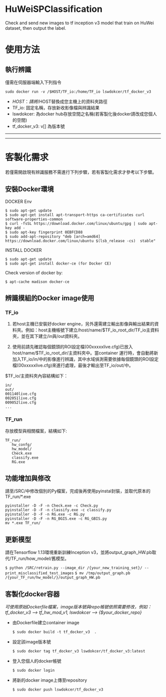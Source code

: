 # HuWeiSPClassification

Check and send new images to tf inception v3 model that train on HuWei dataset, then output the label.

# 使用方法
## 執行辨識
僅需在伺服器端輸入下列指令

    sudo docker run -v /$HOST/TF_io:/home/TF_io lswdokcer/tf_docker_v3

* $HOST：請將/$HOST替換成您主機上的資料夾路徑
* TF_io: 固定名稱，存放新收影像檔與辨識結果
* lswdokcer: 為docker hub存放空間之名稱(若客製化後docker請改成您個人的空間)
* tf_docker_v3: v[] 為版本號


***
***

# 客製化需求
若僅需開啟現有辨識服務不需進行下列步驟，若有客製化需求才參考以下步驟。

## 安裝Docker環境
DOCKER Env

    $ sudo apt-get update
    $ sudo apt-get install apt-transport-https ca-certificates curl software-properties-common
    $ curl -fsSL https://download.docker.com/linux/ubuntu/gpg | sudo apt-key add -
    $ sudo apt-key fingerprint 0EBFCD88
    $ sudo add-apt-repository "deb [arch=amd64] https://download.docker.com/linux/ubuntu $(lsb_release -cs)  stable"

INSTALL DOCKER

    $ sudo apt-get update
    $ sudo apt-get install docker-ce (for Docker CE)

Check version of docker by:

    $ apt-cache madison docker-ce


 ## 辨識模組的Docker image使用

### TF_io
1. 若host主機已安裝好docker engine，另外還需建立輸出影像與輸出結果的資料夾。例如：host主機帳號下建立/host/name/$TF_io_root_dir/TF_io主資料夾，並在其下建立/in與/out資料夾。

2. 使用前請先確認每個鏡頭的ROI設定檔(00xxxxxlive.cfg)已放入host/name/$TF_io_root_dir/主資料夾中。當container 運行時，會自動將新加入TF_io/in/中的影像進行辨識，其中水域偵測需要依據每個鏡頭的ROI設定檔(00xxxxxlive.cfg)來進行處理，最後才輸出至TF_io/out/中。

$TF_io/主資料夾內容結構如下：

    in/
    out/
    001140live.cfg
    002051live.cfg
    009052live.cfg
    ...

### TF_run
存放模型與相關檔案，結構如下:

    TF_run/
       hw_confg/
       hw_model/
       Check.exe
       classify.exe
       RG.exe
     
## 功能增加與修改
請至/SRC/中修改個別的Py檔案，完成後再使用pyinstal封裝，並取代原本的TF_run/*.exe

    pyinstaller -D -F -n Check.exe -c Check.py
    pyinstaller -D -F -n classify.exe -c classify.py 
    pyinstaller -D -F -n RG.exe -c RG.py
    pyinstaller -D -F -n RG_BGIS.exe -c RG_GBIS.py
    mv *.exe TF_run/

## 更新模型
請在Tensorflow 1.13環境重新訓練Inception v3，並將output_graph_HW.pb取代/TF_run/how_model/舊模型。

`$ python /SRC/retrain.py --image_dir /{your_new_training_set}/ --print_misclassified_test_images`
`$ mv /tmp/output_graph.pb /{your_TF_run/hw_model/}/output_graph_HW.pb`


## 客製化docker容器
*可使用原始Dockerfile檔案，image版本號與repo帳號依照需要修改，例如：tf_docker_v3 --> tf_hw_mod_v1, lswdokcer --> {$your_docker_repo}*

* 由Dockerfile建立container image

    `$ sudo docker build -t tf_docker_v3  . `


* 設定該image版本號

    `$ sudo docker tag tf_docker_v3 lswdokcer/tf_docker_v3:latest`
    
* 登入您個人的docker帳號

    `$ sudo docker login`

* 將新的docker image上傳至repository

    `$ sudo docker push lswdokcer/tf_docker_v3`


